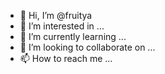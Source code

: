 - 👋 Hi, I’m @fruitya
- 👀 I’m interested in ...
- 🌱 I’m currently learning ...
- 💞️ I’m looking to collaborate on ...
- 📫 How to reach me ...

<!---
fruitya/fruitya is a ✨ special ✨ repository because its `README.md` (this file) appears on your GitHub profile.
You can click the Preview link to take a look at your changes.
--->
